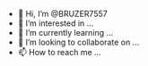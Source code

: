 - 👋 Hi, I’m @BRUZER7557
- 👀 I’m interested in ...
- 🌱 I’m currently learning ...
- 💞️ I’m looking to collaborate on ...
- 📫 How to reach me ...

<!---
BRUZER7557/BRUZER7557 is a ✨ special ✨ repository because its `README.md` (this file) appears on your GitHub profile.
You can click the Preview link to take a look at your changes.
--->
